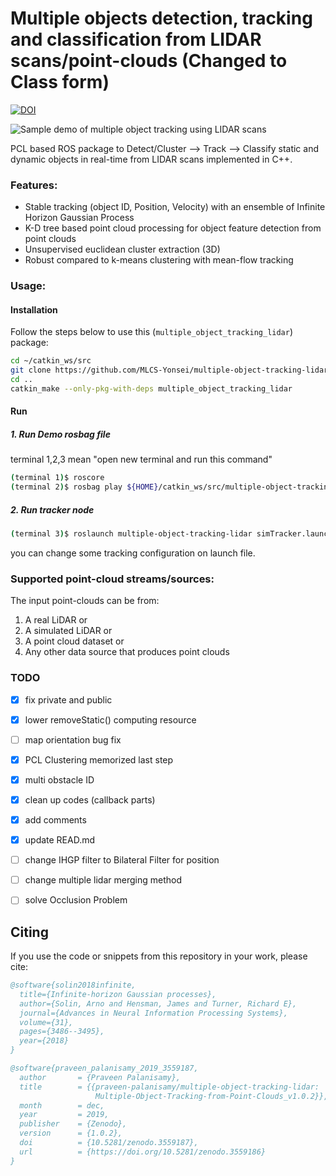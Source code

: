 # Multiple objects detection, tracking and classification from LIDAR scans/point-clouds (Changed to Class form)

[![DOI](https://zenodo.org/badge/47581608.svg)](https://zenodo.org/badge/latestdoi/47581608)

![Sample demo of multiple object tracking using LIDAR scans](https://media.giphy.com/media/3YKG95w9gu263yQwDa/giphy.gif)

PCL based ROS package to Detect/Cluster --> Track --> Classify static and dynamic objects in real-time from LIDAR scans implemented in C++.

### Features:

- Stable tracking (object ID, Position, Velocity) with an ensemble of Infinite Horizon Gaussian Process
- K-D tree based point cloud processing for object feature detection from point clouds
- Unsupervised euclidean cluster extraction (3D)
- Robust compared to k-means clustering with mean-flow tracking

### Usage:

#### Installation

Follow the steps below to use this (`multiple_object_tracking_lidar`) package:

``` bash
cd ~/catkin_ws/src
git clone https://github.com/MLCS-Yonsei/multiple-object-tracking-lidar.git -b gp
cd ..
catkin_make --only-pkg-with-deps multiple_object_tracking_lidar
```

#### Run

##### 1. Run Demo rosbag file

terminal 1,2,3 mean "open new terminal and run this command"

``` bash
(terminal 1)$ roscore
(terminal 2)$ rosbag play ${HOME}/catkin_ws/src/multiple-object-tracking-lidar/bag/gazebo_sim_01.bag -r 1.0
```

##### 2. Run tracker node

``` bash
(terminal 3)$ roslaunch multiple-object-tracking-lidar simTracker.launch
```

you can change some tracking configuration on launch file.


### Supported point-cloud streams/sources:
The input point-clouds can be from:
1. A real LiDAR or 
2. A simulated LiDAR or 
3. A point cloud dataset or 
4. Any other data source that produces point clouds

### TODO

- [x] fix private and public
- [x] lower removeStatic() computing resource
- [ ] map orientation bug fix

- [x] PCL Clustering memorized last step
- [x] multi obstacle ID

- [x] clean up codes (callback parts)
- [x] add comments
- [x] update READ.md

- [ ] change IHGP filter to Bilateral Filter for position
- [ ] change multiple lidar merging method
- [ ] solve Occlusion Problem

## Citing

If you use the code or snippets from this repository in your work, please cite:

```bibtex
@software{solin2018infinite,
  title={Infinite-horizon Gaussian processes},
  author={Solin, Arno and Hensman, James and Turner, Richard E},
  journal={Advances in Neural Information Processing Systems},
  volume={31},
  pages={3486--3495},
  year={2018}
}
```

```bibtex
@software{praveen_palanisamy_2019_3559187,
  author       = {Praveen Palanisamy},
  title        = {{praveen-palanisamy/multiple-object-tracking-lidar: 
                   Multiple-Object-Tracking-from-Point-Clouds_v1.0.2}},
  month        = dec,
  year         = 2019,
  publisher    = {Zenodo},
  version      = {1.0.2},
  doi          = {10.5281/zenodo.3559187},
  url          = {https://doi.org/10.5281/zenodo.3559186}
}
```
